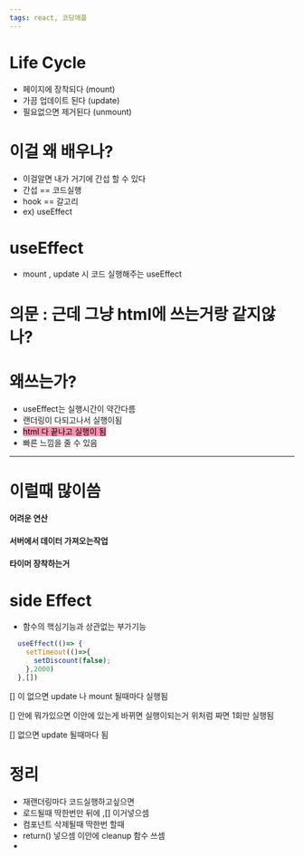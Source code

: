 ```yaml
---
tags: react, 코딩애플
---
```

# Life Cycle

- 페이지에 장착되다 (mount)
- 가끔 업데이트 된다 (update)
- 필요없으면 제거된다 (unmount)


# 이걸 왜 배우나?

- 이걸알면 내가 거기에 간섭 할 수 있다
- 간섭 == 코드실행
- hook == 갈고리
- ex) useEffect

# useEffect

- mount , update 시 코드 실행해주는 useEffect

# 의문 : 근데 그냥 html에 쓰는거랑 같지않나?

# 왜쓰는가?

- useEffect는 실행시간이 약간다름
- 랜더링이 다되고나서 실행이됨
- <mark style="background: #FF5582A6;">html 다 끝나고 실행이 됨</mark>
- 빠른 느낌을 줄 수 있음

----------------

# 이럴때 많이씀

#### 어려운 연산
#### 서버에서 데이터 가져오는작업
#### 타이머 장착하는거


# side Effect

- 함수의 핵심기능과 상관없는 부가기능



``` javascript
  useEffect(()=> {
    setTimeout(()=>{
      setDiscount(false);
    },2000)
  },[])
```

[] 이 없으면 update 나 mount 될때마다 실행됨

[] 안에 뭐가있으면 이안에 있는게 바뀌면 실행이되는거
위처럼 짜면 1회만 실행됨

[] 없으면 update 될때마다 됨



# 정리

- 재랜더링마다 코드실행하고싶으면
- 로드될때 딱한번만 뒤에 ,[] 이거넣으셈
- 컴포넌트 삭제될때 딱한번 할때
- return() 넣으셈 이안에 cleanup 함수 쓰셈
- 